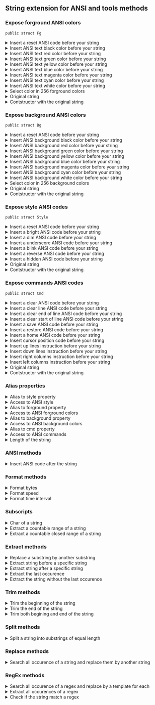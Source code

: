 ## String extension for ANSI and tools methods


### Expose forground ANSI colors

`public struct Fg`

<details>
<summary>Insert a reset ANSI code before your string</summary>

`public var reset:String`
</details>

<details>
<summary>Insert ANSI text black color before your string</summary>

`public var black:String`
</details>

<details>
<summary>Insert ANSI text red color before your string</summary>

`public var red:String`
</details>

<details>
<summary>Insert ANSI text green color before your string</summary>

`public var green:String`
</details>

<details>
<summary>Insert ANSI text yellow color before your string</summary>

`public var yellow:String`
</details>

<details>
<summary>Insert ANSI text blue color before your string</summary>

`public var blue:String`
</details>

<details>
<summary>Insert ANSI text magenta color before your string</summary>

`public var magenta:String`
</details>

<details>
<summary>Insert ANSI text cyan color before your string</summary>

`public var cyan:String`
</details>

<details>
<summary>Insert ANSI text white color before your string</summary>

`public var white:String`
</details>

<details>
<summary>Select color in 256 forground colors</summary>

`public func c256(_ pColor:Int) -> String`

 Color table available here: [Bash tips: Colors and formatting (ANSI/VT100 Control sequences)](http://misc.flogisoft.com/bash/tip_colors_and_formatting)

 - Parameter:
   - pColor: Color index
 - Returns: string with color index
</details>

<details>
<summary>Original string</summary>

`private let string: String`
</details>

<details>
<summary>Contstructor with the original string</summary>

`public init(string pString:String)`

 - Parameter:
   - pString: Original string
</details>

### Expose background ANSI colors

`public struct Bg`

<details>
<summary>Insert a reset ANSI code before your string</summary>

`public var reset:String`
</details>

<details>
<summary>Insert ANSI background black color before your string</summary>

`public var black:String`
</details>

<details>
<summary>Insert ANSI background red color before your string</summary>

`public var red:String`
</details>

<details>
<summary>Insert ANSI background green color before your string</summary>

`public var green:String`
</details>

<details>
<summary>Insert ANSI background yellow color before your string</summary>

`public var yellow:String`
</details>

<details>
<summary>Insert ANSI background blue color before your string</summary>

`public var blue:String`
</details>

<details>
<summary>Insert ANSI background magenta color before your string</summary>

`public var magenta:String`
</details>

<details>
<summary>Insert ANSI background cyan color before your string</summary>

`public var cyan:String`
</details>

<details>
<summary>Insert ANSI background white color before your string</summary>

`public var white:String`
</details>

<details>
<summary>Select color in 256 background colors</summary>

`public func c256(_ pColor:Int) -> String`

 Color table available here: [Bash tips: Colors and formatting (ANSI/VT100 Control sequences)](http://misc.flogisoft.com/bash/tip_colors_and_formatting)

 - Parameter:
   - pColor: Color index
 - Returns: string with color index
</details>

<details>
<summary>Original string</summary>

`private let string: String`
</details>

<details>
<summary>Contstructor with the original string</summary>

`public init(string pString:String)`

 - Parameter:
   - pString: Original string
</details>

### Expose style ANSI codes

`public struct Style`

<details>
<summary>Insert a reset ANSI code before your string</summary>

`public var reset:String`
</details>

<details>
<summary>Insert a bright ANSI code before your string</summary>

`public var bright:String`
</details>

<details>
<summary>Insert a dim ANSI code before your string</summary>

`public var dim:String`
</details>

<details>
<summary>Insert a underscore ANSI code before your string</summary>

`public var underscore:String`
</details>

<details>
<summary>Insert a blink ANSI code before your string</summary>

`public var blink:String`
</details>

<details>
<summary>Insert a reverse ANSI code before your string</summary>

`public var reverse:String`
</details>

<details>
<summary>Insert a hidden ANSI code before your string</summary>

`public var hidden:String`
</details>

<details>
<summary>Original string</summary>

`private let string: String`
</details>

<details>
<summary>Contstructor with the original string</summary>

`public init(string pString:String)`

 - Parameter:
   - pString: Original string
</details>

### Expose commands ANSI codes

`public struct Cmd`

<details>
<summary>Insert a clear ANSI code before your string</summary>

`public var clear:String`
</details>

<details>
<summary>Insert a clear line ANSI code before your string</summary>

`public var clearLine:String`
</details>

<details>
<summary>Insert a clear end of line ANSI code before your string</summary>

`public var eol:String`
</details>

<details>
<summary>Insert a clear start of line ANSI code before your string</summary>

`public var sol:String`
</details>

<details>
<summary>Insert a save ANSI code before your string</summary>

`public var save:String`
</details>

<details>
<summary>Insert a restore ANSI code before your string</summary>

`public var restore:String`
</details>

<details>
<summary>Insert a home ANSI code before your string</summary>

`public var home:String`
</details>

<details>
<summary>Insert cursor position code before your string</summary>

`public func cursor(line pLine:Int, column pColumn:Int) -> String`

 - Parameters:
   - pLine: line where you want to position the cursor
   - pColumn: Column where you want to position the cursor
 - Returns: ANSI code with cursor position and original string
</details>

<details>
<summary>Insert up lines instruction before your string</summary>

`public func up(line pLine:Int) -> String`

 - Parameter:
   - pLine: Number of lines
 - Returns: ANSI instructions with up lines and original string
</details>

<details>
<summary>Insert down lines instruction before your string</summary>

`public func down(line pLine:Int) -> String`

 - Parameter:
   - pLine: Number of lines
 - Returns: ANSI instructions with down lines and original string
</details>

<details>
<summary>Insert right columns instruction before your string</summary>

`public func right(column pColumn:Int) -> String`

 - Parameter:
   - pColumn: Number of columns
 - Returns: ANSI instructions with right columns and original string
</details>

<details>
<summary>Insert left columns instruction before your string</summary>

`public func left(column pColumn:Int) -> String`

 - Parameter:
   - pColumn: Number of columns
 - Returns: ANSI instructions with left columns and original string
</details>

<details>
<summary>Original string</summary>

`private let string: String`
</details>

<details>
<summary>Contstructor with the original string</summary>

`public init(string pString:String)`

 - Parameter:
   - pString: Original string
</details>

### Alias properties

<details>
<summary>Alias to style property</summary>

`public var s:Style`
</details>

<details>
<summary>Access to ANSI style</summary>

`public var style:Style`
</details>

<details>
<summary>Alias to forground property</summary>

`public var fg:Fg`
</details>

<details>
<summary>Access to ANSI forground colors</summary>

`public var forground:Fg`
</details>

<details>
<summary>Alias to background property</summary>

`public var bg:Bg`
</details>

<details>
<summary>Access to ANSI background colors</summary>

`public var background:Bg`
</details>

<details>
<summary>Alias to cmd property</summary>

`public var c:Cmd`
</details>

<details>
<summary>Access to ANSI commands</summary>

`public var cmd:Cmd`
</details>

<details>
<summary>Length of the string</summary>

`public var length:Int`
</details>

### ANSI methods

<details>
<summary>Insert ANSI code after the string</summary>

`public func esc(_ pCode:String) -> String`

 - Parameter:
   - pCode: ANSI code
 - Returns: string with the ANSI code
</details>

### Format methods

<details>
<summary>Format bytes</summary>

`public static func format(bytes pBytes:CGFloat, decimal pDecimal:Int = 0) -> String`

 - Parameters:
   - pBytes: Bytes value
   - pDecimal: Decimal you want to display
 - Returns: generate a string with the bytes in B (bytes), KB, MB, GB, TB, PB, EB, ZB, YB
</details>

<details>
<summary>Format speed</summary>

`public static func format(speed pSpeed:CGFloat, decimal pDecimal:Int = 0) -> String`

 - Parameters:
   - pSpeed: Speed in bytes per second
   - pDecimal: Decimal you want to display
 - Returns: generate a string with the bytes in B/s (bytes), KB/s, MB/s, GB/s, TB/s, PB/s, EB/s, ZB/s, YB/s
</details>

<details>
<summary>Format time interval</summary>

`public static func format(timeInterval pTimeInterval: TimeInterval) -> String`

 - Parameter
   - pTimeInterval: Time interval value
 - Returns: strime with the time interval formated
</details>

### Subscripts

<details>
<summary>Char of a string</summary>

`public subscript(pIndex: Int) -> String`

 - Parameter:
   - pIndex: Index in the string
</details>

<details>
<summary>Extract a countable range of a string</summary>

`public subscript(pRange: CountableRange<Int>) -> String`

 - Parameter:
   - pRange: A countable range
</details>

<details>
<summary>Extract a countable closed range of a string</summary>

`public subscript(pRange: CountableClosedRange<Int>) -> String`

 - Parameter:
   - pRange: A countable closed range
</details>

### Extract methods

<details>
<summary>Replace a substring by another substring</summary>

`public func replace(string pString:String, sub pSub:String, nb pNb:Int = -1) -> String`

 - Parameters:
   - pString: Search substring
   - pSub: Replace substring
   - pNb: Number of occurence you want to replace. By default all.
 - Returns: a new instance of which was the replacement, otherwise return the original string
</details>

<details>
<summary>Extract string before a specific string</summary>

`public func before(_ pString:String) -> String?`

 - Parameter:
   - pString: String to search
 - Returns: a new instance with the string before the string in parameter, otherwise return `nil`
</details>

<details>
<summary>Extract string after a specific string</summary>

`public func after(_ pString:String) -> String?`

 - Parameter:
   - pString: String to search
 - Returns: a new instance with the string after the string in parameter, otherwise return `nil`
</details>

<details>
<summary>Extract the last occurence</summary>

`public func lastWord(_ pSeparator:String = "") -> String?`

 - Parameter:
   - pSeparator: Split the string with this separator
 - Returns: last occurence of string, otherwise return `nil`
</details>

<details>
<summary>Extract the string without the last occurence</summary>

`public func withoutLastWord(_ pSeparator:String = "") -> String?`

 - Parameter:
   - pSeparator: Split the string with this separator
 - Returns: string without the last occurence, otherwise return `nil`
</details>

### Trim methods

<details>
<summary>Trim the beginning of the string</summary>

`public func trimStart(_ pCharacters:String = "") -> String`

 - Parameter:
   - pCharacters: Set of characters you want to remove. By default set to " \n\r\t"
 - Returns: a new string without the characters specify in the parameter, otherwise return the original string
</details>

<details>
<summary>Trim the end of the string</summary>

`public func trimEnd(_ pCharacters:String = "") -> String`

 - Parameter:
   - pCharacters: Set of characters you want to remove. By default set to " \n\r\t"
 - Returns: a new string without the characters specify in the parameter, otherwise return the original string
</details>

<details>
<summary>Trim both begining and end of the string</summary>

`public func trim(_ pCharacters:String = "") -> String`

 - Parameter:
   - pCharacters: Set of characters you want to remove. By default set to " \n\r\t"
 - Returns: a new string without the characters specify in the parameter, otherwise return the original string
</details>

### Split methods

<details>
<summary>Split a string into substrings of equal length</summary>

`public func split(size pSize: Int) -> [String]`

 - Parameter:
   - pSize: Size of each substrings
 - Returns: an array of strings
</details>

### Replace methods

<details>
<summary>Search all occurence of a string and replace them by another string</summary>

`public func replace(search pSearch:String, with pWith:String, nb pNb:Int = -1) -> String`

 - Parameters:
   - pSearch: String to search
   - pWith: Replace string
   - pNb: Number of occurences. By default -1 for all occurences
 - Returns: a new string with the modification
</details>

### RegEx methods

<details>
<summary>Search all occurence of a regex and replace by a template for each</summary>

`public func replace(regEx pRegEx: String, template pTemplate: String) -> String?`

 - Parameters:
   - pRegEx: Regular expression use to search
   - pTemplate: Template use to replace
 - Returns: a new string with the modification
</details>

<details>
<summary>Extract all occurences of a regex</summary>

`public func extract(regEx pRegEx: String) -> [String]`

 - Parameter:
   - pRegEx: Regular Expression to extract
 - Returns: an array with all occurence of the regex
</details>

<details>
<summary>Check if the string match a regex</summary>

`public func match(regEx pRegEx: String, partial pPartial:Bool = false) -> Bool`

 - Parameter:
   - pRegEx: Regular Expression
   - pPartial: `true` must match all the string, `false` partial match is accepted
 - Returns: `true` if the regex match with the string. Otherwise return `false`
</details>

